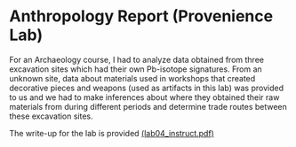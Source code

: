 # Anthropology Report (Provenience Lab)

For an Archaeology course, I had to analyze data obtained from three excavation sites which had their own Pb-isotope signatures. From an unknown site, data about materials used in workshops that created decorative pieces and weapons (used as artifacts in this lab) was provided to us and we had to make inferences about where they obtained their raw materials from during different periods and determine trade routes between these excavation sites.

The write-up for the lab is provided [(lab04_instruct.pdf)](https://github.com/hxt1965/AnthropologyReport/blob/master/lab04_instruct.pdf)
